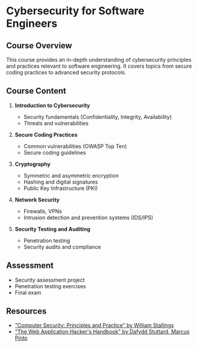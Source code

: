 # Cybersecurity for Software Engineers

## Course Overview
This course provides an in-depth understanding of cybersecurity principles and practices relevant to software engineering. It covers topics from secure coding practices to advanced security protocols.

## Course Content
1. **Introduction to Cybersecurity**
   - Security fundamentals (Confidentiality, Integrity, Availability)
   - Threats and vulnerabilities

2. **Secure Coding Practices**
   - Common vulnerabilities (OWASP Top Ten)
   - Secure coding guidelines

3. **Cryptography**
   - Symmetric and asymmetric encryption
   - Hashing and digital signatures
   - Public Key Infrastructure (PKI)

4. **Network Security**
   - Firewalls, VPNs
   - Intrusion detection and prevention systems (IDS/IPS)

5. **Security Testing and Auditing**
   - Penetration testing
   - Security audits and compliance

## Assessment
- Security assessment project
- Penetration testing exercises
- Final exam

## Resources
- ["Computer Security: Principles and Practice" by William Stallings](http://www.cs.unibo.it/babaoglu/courses/security/resources/documents/Computer_Security_Principles_and_Practice_(3rd_Edition).pdf)
- ["The Web Application Hacker's Handbook" by Dafydd Stuttard, Marcus Pinto](https://edu.anarcho-copy.org/Against%20Security%20-%20Self%20Security/Dafydd%20Stuttard,%20Marcus%20Pinto%20-%20The%20web%20application%20hacker%27s%20handbook_%20finding%20and%20exploiting%20security%20flaws-Wiley%20(2011).pdf)
